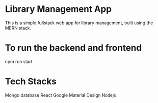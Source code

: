 # Library Management App

This is a simple fullstack web app for library management, built using the MERN stack.

# To run the backend  and frontend
npm run start


# Tech Stacks 
Mongo database
React
Google Material Design
Nodejs
